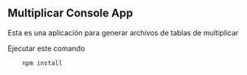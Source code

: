 

## Multiplicar Console App


Esta es una aplicación para generar archivos de tablas de multiplicar

Ejecutar este comando

        npm install